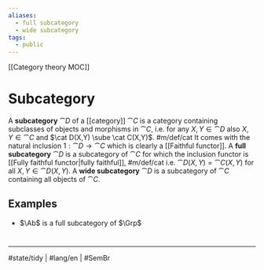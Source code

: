 ```yaml
---
aliases:
  - full subcategory
  - wide subcategory
tags:
  - public
---
```

[[Category theory MOC]]
# Subcategory

A **subcategory** $\cat D$ of a [[category]] $\cat C$ is a category containing subclasses of objects and morphisms in $\cat C$, i.e. for any $X,Y \in \cat D$ also $X, Y \in \cat C$ and $\cat D(X,Y) \sube \cat C(X,Y)$. #m/def/cat 
It comes with the natural inclusion $1 : \cat D \to \cat C$ which is clearly a [[Faithful functor]].
A **full subcategory** $\cat D$ is a subcategory of $\cat C$ for which the inclusion functor is [[Fully faithful functor|fully faithful]], #m/def/cat
i.e. $\cat D(X,Y) = \cat C(X,Y)$ for all $X,Y \in \cat D(X,Y)$.
A **wide subcategory** $\cat D$ is a subcategory of $\cat C$ containing all objects of $\cat C$.

## Examples

- $\Ab$ is a full subcategory of $\Grp$

#
---
#state/tidy | #lang/en | #SemBr
